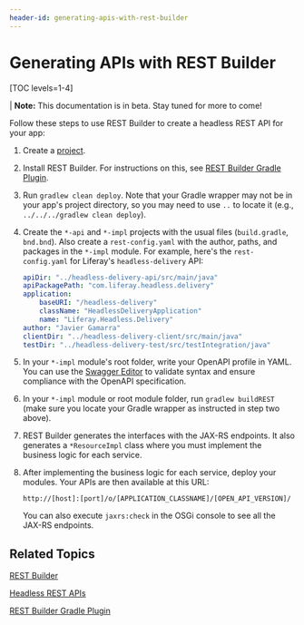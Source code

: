 ```yaml
---
header-id: generating-apis-with-rest-builder
---
```


# Generating APIs with REST Builder

[TOC levels=1-4]

| **Note:** This documentation is in beta. Stay tuned for more to come! 

Follow these steps to use REST Builder to create a headless REST API for your 
app: 

1.  Create a [project](/docs/7-2/reference/-/knowledge_base/r/creating-a-project). 

2.  Install REST Builder. For instructions on this, see 
    [REST Builder Gradle Plugin](/docs/7-2/reference/-/knowledge_base/r/rest-builder-gradle-plugin). 

3.  Run `gradlew clean deploy`. Note that your Gradle wrapper may not be in your 
    app's project directory, so you may need to use `..` to locate it (e.g., 
    `../../../gradlew clean deploy`). 

4.  Create the `*-api` and `*-impl` projects with the usual 
    files (`build.gradle`, `bnd.bnd`). Also create a `rest-config.yaml` with the 
    author, paths, and packages in the `*-impl` module. For example, here's the `rest-config.yaml` for 
    Liferay's `headless-delivery` API: 

    ```yaml
    apiDir: "../headless-delivery-api/src/main/java"
    apiPackagePath: "com.liferay.headless.delivery"
    application:
        baseURI: "/headless-delivery"
        className: "HeadlessDeliveryApplication"
        name: "Liferay.Headless.Delivery"
    author: "Javier Gamarra"
    clientDir: "../headless-delivery-client/src/main/java"
    testDir: "../headless-delivery-test/src/testIntegration/java"
    ```

5.  In your `*-impl` module's root folder, write your OpenAPI profile in YAML. 
    You can use the 
    [Swagger Editor](https://editor.swagger.io/) 
    to validate syntax and ensure compliance with the OpenAPI specification. 

6.  In your `*-impl` module or root module folder, run `gradlew buildREST` (make 
    sure you locate your Gradle wrapper as instructed in step two above). 

7.  REST Builder generates the interfaces with the JAX-RS endpoints. It also 
    generates a `*ResourceImpl` class where you must implement the business 
    logic for each service. 

8.  After implementing the business logic for each service, deploy your modules. 
    Your APIs are then available at this URL: 

        http://[host]:[port]/o/[APPLICATION_CLASSNAME]/[OPEN_API_VERSION]/

    You can also execute `jaxrs:check` in the OSGi console to see all the JAX-RS 
    endpoints. 

## Related Topics

[REST Builder](/docs/7-2/appdev/-/knowledge_base/a/rest-builder)

[Headless REST APIs](/docs/7-2/frameworks/-/knowledge_base/f/headless-rest-apis)

[REST Builder Gradle Plugin](/docs/7-2/reference/-/knowledge_base/r/rest-builder-gradle-plugin)
